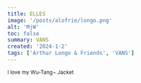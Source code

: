 ```yaml
---
title: ELLES
image: '/posts/alofrie/longo.png'
alt: 'MjW'
toc: false
summary: VANS
created: '2024-1-2'
tags: ['Arthur Longo & Friends', 'VANS']
---
```


<sup>I love my Wu-Tang¬ Jacket</sup>
<br/>

<script>
  import { YouTube } from 'sveltekit-embed'
</script>

<YouTube youTubeId="-fdiyluIM8I" />

